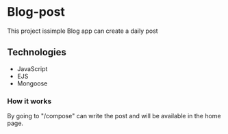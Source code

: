 # Blog-post
This project issimple Blog app can create a daily post
## Technologies
 <ul>
  <li>JavaScript</li>
  <li>EJS</li>
  <li>Mongoose</li>
</ul>

### How it works
By going to "/compose" can write the post and will be available in the home page. 
